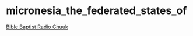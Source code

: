 # micronesia_the_federated_states_of

[Bible Baptist Radio Chuuk](http://streaming.radio.co/s25a6afba9/listen)

